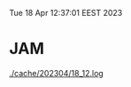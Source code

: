 Tue 18 Apr 12:37:01 EEST 2023
# JAM
<a href='./cache/202304/18_12.log'>./cache/202304/18_12.log</a>
